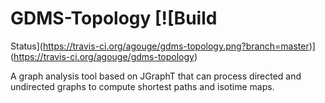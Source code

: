 # GDMS-Topology [![Build
Status](https://travis-ci.org/agouge/gdms-topology.png?branch=master)](https://travis-ci.org/agouge/gdms-topology)

A graph analysis tool based on JGraphT that can process directed and undirected graphs to compute shortest paths and isotime maps.

